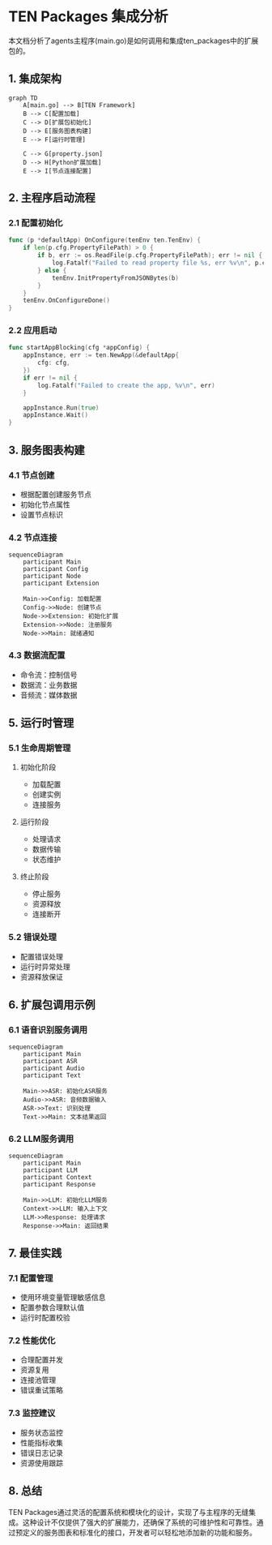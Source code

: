 # TEN Packages 集成分析

本文档分析了agents主程序(main.go)是如何调用和集成ten_packages中的扩展包的。

## 1. 集成架构

```mermaid
graph TD
    A[main.go] --> B[TEN Framework]
    B --> C[配置加载]
    C --> D[扩展包初始化]
    D --> E[服务图表构建]
    E --> F[运行时管理]

    C --> G[property.json]
    D --> H[Python扩展加载]
    E --> I[节点连接配置]
```

## 2. 主程序启动流程

### 2.1 配置初始化
```go
func (p *defaultApp) OnConfigure(tenEnv ten.TenEnv) {
    if len(p.cfg.PropertyFilePath) > 0 {
        if b, err := os.ReadFile(p.cfg.PropertyFilePath); err != nil {
            log.Fatalf("Failed to read property file %s, err %v\n", p.cfg.PropertyFilePath, err)
        } else {
            tenEnv.InitPropertyFromJSONBytes(b)
        }
    }
    tenEnv.OnConfigureDone()
}
```

### 2.2 应用启动
```go
func startAppBlocking(cfg *appConfig) {
    appInstance, err := ten.NewApp(&defaultApp{
        cfg: cfg,
    })
    if err != nil {
        log.Fatalf("Failed to create the app, %v\n", err)
    }

    appInstance.Run(true)
    appInstance.Wait()
}
```

## 3. 服务图表构建

### 4.1 节点创建
- 根据配置创建服务节点
- 初始化节点属性
- 设置节点标识

### 4.2 节点连接
```mermaid
sequenceDiagram
    participant Main
    participant Config
    participant Node
    participant Extension
    
    Main->>Config: 加载配置
    Config->>Node: 创建节点
    Node->>Extension: 初始化扩展
    Extension->>Node: 注册服务
    Node->>Main: 就绪通知
```

### 4.3 数据流配置
- 命令流：控制信号
- 数据流：业务数据
- 音频流：媒体数据

## 5. 运行时管理

### 5.1 生命周期管理
1. 初始化阶段
   - 加载配置
   - 创建实例
   - 连接服务

2. 运行阶段
   - 处理请求
   - 数据传输
   - 状态维护

3. 终止阶段
   - 停止服务
   - 资源释放
   - 连接断开

### 5.2 错误处理
- 配置错误处理
- 运行时异常处理
- 资源释放保证

## 6. 扩展包调用示例

### 6.1 语音识别服务调用
```mermaid
sequenceDiagram
    participant Main
    participant ASR
    participant Audio
    participant Text
    
    Main->>ASR: 初始化ASR服务
    Audio->>ASR: 音频数据输入
    ASR->>Text: 识别处理
    Text->>Main: 文本结果返回
```

### 6.2 LLM服务调用
```mermaid
sequenceDiagram
    participant Main
    participant LLM
    participant Context
    participant Response
    
    Main->>LLM: 初始化LLM服务
    Context->>LLM: 输入上下文
    LLM->>Response: 处理请求
    Response->>Main: 返回结果
```

## 7. 最佳实践

### 7.1 配置管理
- 使用环境变量管理敏感信息
- 配置参数合理默认值
- 运行时配置校验

### 7.2 性能优化
- 合理配置并发
- 资源复用
- 连接池管理
- 错误重试策略

### 7.3 监控建议
- 服务状态监控
- 性能指标收集
- 错误日志记录
- 资源使用跟踪

## 8. 总结

TEN Packages通过灵活的配置系统和模块化的设计，实现了与主程序的无缝集成。这种设计不仅提供了强大的扩展能力，还确保了系统的可维护性和可靠性。通过预定义的服务图表和标准化的接口，开发者可以轻松地添加新的功能和服务。

